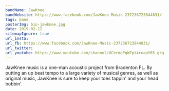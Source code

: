 ```yaml
---
bandName: JawKnee
bandWebsite: https://www.facebook.com/JawKnee-Music-237236723844831/
tags: band
posterImg: bio-jawknee.jpg
date: 2019-02-12
sitemapIgnore: true
url_insta: 
url_fb: https://www.facebook.com/JawKnee-Music-237236723844831/
url_twitter:
url_youtube: https://www.youtube.com/channel/UCermgPqW7pt4ruaaY65_gkg
---
```

JawKnee music is a one-man acoustic project from Bradenton FL. By putting an up beat tempo to a large variety of musical genres, as well as original music, JawKnee is sure to keep your toes tappin' and your head bobbin'.

